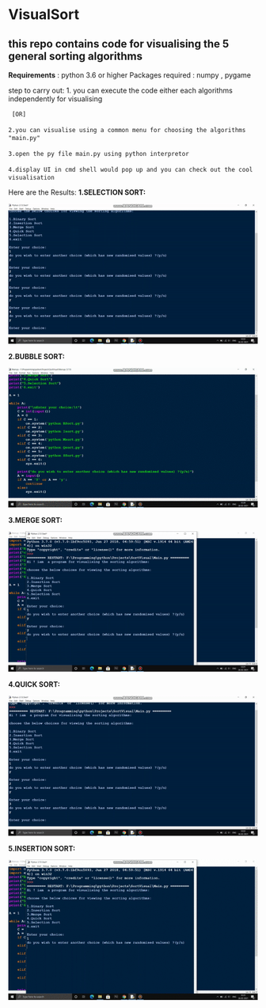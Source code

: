 # VisualSort
## this repo contains code for visualising the 5 general sorting algorithms

**Requirements** : python 3.6 or higher
Packages required : numpy , pygame

step to carry out:
    1. you can execute the code either each algorithms independently for visualising 
     
     [OR]
 
    2.you can visualise using a common menu for choosing the algorithms "main.py"

    3.open the py file main.py using python interpretor

    4.display UI in cmd shell would pop up and you can check out the cool visualisation

Here are the Results:
**1.SELECTION SORT:**
<p align="center">
  <img src="selectionSort.gif" alt="animated" />
</p>

**2.BUBBLE SORT:**
<p align="center">
  <img src="bubbleSort.gif" alt="animated" />
</p>

**3.MERGE SORT:**
<p align="center">
  <img src="mergeSort.gif" alt="animated" />
</p>

**4.QUICK SORT:**
<p align="center">
  <img src="quickSort.gif" alt="animated" />
</p>

**5.INSERTION SORT:**
<p align="center">
  <img src="insertionSort.gif" alt="animated" />
</p>
